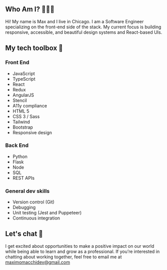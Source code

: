 ## Who Am I? 👨🏼‍💻

Hi! My name is Max and I live in Chicago. I am a Software Engineer specializing on the front-end side of the stack. My current focus is building responsive, accessible, and beautiful design systems and React-based UIs. 

## My tech toolbox 🧰

### Front End
- JavaScript
- TypeScript
- React
- Redux
- AngularJS
- Stencil
- A11y compliance
- HTML 5
- CSS 3 / Sass
- Tailwind
- Bootstrap
- Responsive design

### Back End
- Python
- Flask
- Node
- SQL
- REST APIs

### General dev skills
- Version control (Git)
- Debugging
- Unit testing (Jest and Puppeteer)
- Continuous integration

## Let's chat 💬
I get excited about opportunities to make a positive impact on our world while being able to learn and grow as a professional. If you’re interested in chatting about working together, feel free to email me at maximomacchidev@gmail.com
